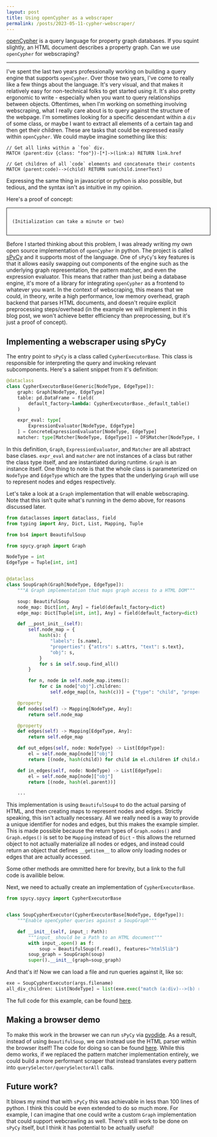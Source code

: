 ```yaml
---
layout: post
title: Using openCypher as a webscraper
permalink: /posts/2023-05-11-cypher-webscraper/
---
```


[openCypher](https://opencypher.org) is a query language for property graph
databases. If you squint slightly, an HTML document describes a property graph.
Can we use `openCypher` for webscraping?

---

I've spent the last two years professionally working on building a query engine
that supports `openCypher`. Over those two years, I've come to really like a few
things about the language. It's very visual, and that makes it relatively easy
for non-technical folks to get started using it. It's also pretty ergonomic to
write - especially when you want to query relationships between objects.
Oftentimes, when I'm working on something involving webscraping, what I really
care about is to query against the structure of the webpage. I'm sometimes
looking for a specific descendant within a `div` of some class, or maybe I want to
extract all elements of a certain tag and then get their children. These are
tasks that could be expressed easily within `openCypher`. We could maybe imagine
something like this:

```cypher
// Get all links within a `foo` div.
MATCH (parent:div {class: "foo"})-[*]->(link:a) RETURN link.href

// Get children of all `code` elements and concatenate their contents
MATCH (parent:code)-->(child) RETURN sum(child.innerText)
```

Expressing the same thing in javascript or python is also possible, but tedious,
and the syntax isn't as intuitive in my opinion.

Here's a proof of concept:
<script src="https://cdn.jsdelivr.net/pyodide/v0.23.0/full/pyodide.js"></script>
<script src="{{ '/static/cypher_scraper/script.js' | relative_url }}"></script>
<script src="./static/script.js"></script>
<link rel="stylesheet" type="text/css" href="https://aneeshdurg.me/spycy/static/style.css">
<div class="content-blogpost" style="border: 1px solid; width: 100%; padding: 1em">
<div id="preload" class="preload">
<code id="progress">
(Initialization can take a minute or two)<br>
</code>
</div>
<div id="loaded" style="display: none;">
<h2> Input HTML </h2>
<textarea id="source" class="cellinput"></textarea>
<br>
<br>
<h2> Cypher Scraper </h2>
<div id="notebook"></div>
</div>
</div>

Before I started thinking about this problem, I was already writing my own open
source implementation of `openCypher` in python. The project is called
[sPyCy](https://aneeshdurg.me/spycy) and it supports most of the language. One
of `sPyCy`'s key features is that it allows easily swapping out components of
the engine such as the underlying graph representation, the pattern matcher, and
even the expression evaluator. This means that rather than just being a database
engine, it's more of a library for integrating `openCypher` as a frontend to
whatever you want. In the context of webscraping, this means that we could, in
theory, write a high performance, low memory overhead, graph backend that parses
HTML documents, and doesn't require explicit preprocessing steps/overhead (in
the example we will implement in this blog post, we won't achieve better
efficiency than preprocessing, but it's just a proof of concept).  

## Implementing a webscraper using sPyCy

The entry point to `sPyCy` is a class called `CypherExecutorBase`. This class is
responsible for interpreting the query and invoking relevant subcomponents.
Here's a salient snippet from it's definition:

```python
@dataclass
class CypherExecutorBase(Generic[NodeType, EdgeType]):
    graph: Graph[NodeType, EdgeType]
    table: pd.DataFrame = field(
        default_factory=lambda: CypherExecutorBase._default_table()
    )

    expr_eval: type[
        ExpressionEvaluator[NodeType, EdgeType]
    ] = ConcreteExpressionEvaluator[NodeType, EdgeType]
    matcher: type[Matcher[NodeType, EdgeType]] = DFSMatcher[NodeType, EdgeType]
```

In this definition, `Graph`, `ExpressionEvaluator`, and `Matcher` are all
abstract base clases. `expr_eval` and `matcher` are not instances of a class but
rather the class type itself, and are instantiated during runtime. `Graph` is
an instance itself. One thing to note is that the whole class is parameterized
on `NodeType` and `EdgeType` which are the types that the underlying `Graph`
will use to represent nodes and edges respectively.

Let's take a look at a `Graph` implementation that will enable webscraping. Note
that this isn't quite what's running in the demo above, for reasons discussed
later.

```python
from dataclasses import dataclass, field
from typing import Any, Dict, List, Mapping, Tuple

from bs4 import BeautifulSoup

from spycy.graph import Graph

NodeType = int
EdgeType = Tuple[int, int]


@dataclass
class SoupGraph(Graph[NodeType, EdgeType]):
    """A Graph implementation that maps graph access to a HTML DOM"""

    soup: BeautifulSoup
    node_map: Dict[int, Any] = field(default_factory=dict)
    edge_map: Dict[Tuple[int, int], Any] = field(default_factory=dict)

    def __post_init__(self):
        self.node_map = {
            hash(s): {
                "labels": [s.name],
                "properties": {"attrs": s.attrs, "text": s.text},
                "obj": s,
            }
            for s in self.soup.find_all()
        }

        for n, node in self.node_map.items():
            for c in node["obj"].children:
                self.edge_map[(n, hash(c))] = {"type": "child", "properties": {}}

    @property
    def nodes(self) -> Mapping[NodeType, Any]:
        return self.node_map

    @property
    def edges(self) -> Mapping[EdgeType, Any]:
        return self.edge_map

    def out_edges(self, node: NodeType) -> List[EdgeType]:
        el = self.node_map[node]["obj"]
        return [(node, hash(child)) for child in el.children if child.name is not None]

    def in_edges(self, node: NodeType) -> List[EdgeType]:
        el = self.node_map[node]["obj"]
        return [(node, hash(el.parent))]

    ...
```

This implementation is using `BeautifulSoup4` to do the actual parsing of HTML,
and then creating maps to represent nodes and edges. Strictly speaking, this
isn't actually necessary. All we really need is a way to provide a unique
identifier for nodes and edges, but this makes the example simpler. This is made
possible because the return types of `Graph.nodes()` and `Graph.edges()` is set
to be `Mapping` instead of `Dict` - this allows the returned object to not
actually materialize all nodes or edges, and instead could return an object that
defines `__getitem__` to allow only loading nodes or edges that are actually
accessed.

Some other methods are ommitted here for brevity, but a link to the full code is
availible below.

Next, we need to actually create an implementation of `CypherExecutorBase`.

```python
from spycy.spycy import CypherExecutorBase


class SoupCypherExecutor(CypherExecutorBase[NodeType, EdgeType]):
    """Enable openCypher queries against a SoupGraph"""

    def __init__(self, input_: Path):
        """input_ should be a Path to an HTML document"""
        with input_.open() as f:
            soup = BeautifulSoup(f.read(), features="html5lib")
        soup_graph = SoupGraph(soup)
        super().__init__(graph=soup_graph)
```

And that's it! Now we can load a file and run queries against it, like so:

```python
exe = SoupCypherExecutor(args.filename)
all_div_children: List[NodeType] = list(exe.exec("match (a:div)-->(b) return a")["a"])
```

The full code for this example, can be found
[here](https://github.com/aneeshdurg/spycy/blob/main/examples/spycy_dom.py).


## Making a browser demo

To make this work in the browser we can run `sPyCy` via
[pyodide](https://pyodide.org/en/stable/). As a result, instead of using
`BeautifulSoup`, we can instead use the HTML parser within the browser itself!
The code for doing so can be found
[here](https://github.com/aneeshdurg/aneeshdurg.github.io/tree/master/static/cypher_scraper).
While this demo works, if we replaced the pattern matcher implementation
entirely, we could build a more performant scraper that instead translates every
pattern into `querySelector/querySelectorAll` calls.

## Future work?

It blows my mind that with `sPyCy` this was achievable in less than 100 lines of
python. I think this could be even extended to do so much more. For example, I
can imagine that one could write a custom `Graph` implementation that could
support webcrawling as well. There's still work to be done on `sPyCy` itself,
but I think it has potential to be actually useful!
